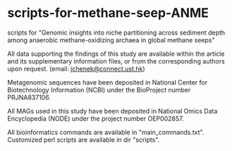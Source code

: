 # scripts-for-methane-seep-ANME
scripts for "Genomic insights into niche partitioning across sediment depth among anaerobic methane-oxidizing archaea in global methane seeps"

All data supporting the findings of this study are available within the article and its supplementary information files, or from the corresponding authors upon request. (email: jchenek@connect.ust.hk)

Metagenomic sequences have been deposited in National Center for Biotechnology Information (NCBI) under the BioProject number PRJNA837106.

All MAGs used in this study have been deposited in National Omics Data Encyclopedia (NODE) under the project number OEP002857.

All bioinformatics commands are available in "main_commands.txt".
Customized perl scripts are  available in dir "scripts".
